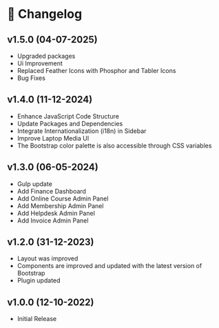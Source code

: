 # 📅 Changelog

## v1.5.0 (04-07-2025)

* Upgraded packages
* Ui Improvement
* Replaced Feather Icons with Phosphor and Tabler Icons
* Bug Fixes

## v1.4.0 (11-12-2024)

* Enhance JavaScript Code Structure&#x20;
* Update Packages and Dependencies&#x20;
* Integrate Internationalization (i18n) in Sidebar&#x20;
* Improve Laptop Media UI
* The Bootstrap color palette is also accessible through CSS variables

## v1.3.0 (06-05-2024)

* Gulp update
* Add Finance Dashboard
* Add Online Course Admin Panel
* Add Membership Admin Panel
* Add Helpdesk Admin Panel
* Add Invoice Admin Panel

## v1.2.0 (31-12-2023)

* Layout was improved
* Components are improved and updated with the latest version of Bootstrap
* Plugin updated

## v1.0.0 (12-10-2022)

* Initial Release
